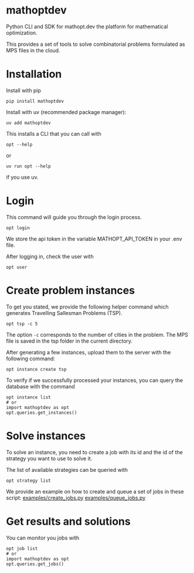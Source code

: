 # mathoptdev

Python CLI and SDK for mathopt.dev the platform for mathematical optimization. 

This provides a set of tools to solve combinatorial problems formulated as MPS files in the cloud. 


# Installation 

Install with pip
```
pip install mathoptdev
```
Install with uv (recommended package manager): 
```
uv add mathoptdev 
```
This installs a CLI that you can call with 
```
opt --help 
```
or 

```
uv run opt --help 
```
if you use uv. 
# Login 
This command will guide you through the login process. 
```
opt login 
```
We store the api token in the variable MATHOPT_API_TOKEN in your .env file. 

After logging in, check the user with 
```
opt user 
```

# Create problem instances 
To get you stated, we provide the following helper command which generates Travelling Sallesman Problems (TSP). 

```
opt tsp -c 5 
```
The option `-c` corresponds to the number of cities in the problem. The MPS file is saved in the tsp folder in the current directory. 

After generating a few instances, upload them to the server with the following command: 
```
opt instance create tsp 
```
To verify if we successfully processed your instances, you can query the database with the command
```
opt instance list 
# or 
import mathoptdev as opt 
opt.queries.get_instances() 
```

# Solve instances 
To solve an instance, you need to create a job with its id and the id of the strategy you want to use to solve it. 

The list of available strategies can be queried with 
```
opt strategy list 
```

We provide an example on how to create and queue a set of jobs in these script: 
[examples/create_jobs.py](examples/create_jobs.py)
[examples/queue_jobs.py](examples/queue_jobs.py)

# Get results and solutions 
You can monitor you jobs with 
```
opt job list 
# or 
import mathoptdev as opt 
opt.queries.get_jobs() 
```

